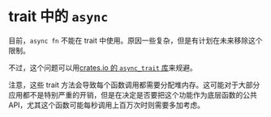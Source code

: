 # trait 中的 `async`

目前，`async fn` 不能在 trait 中使用。原因一些复杂，但是有计划在未来移除这个限制。

不过，这个问题可以用[crates.io 的 `async_trait` 库](https://github.com/dtolnay/async-trait)来规避。

注意，这些 trait 方法会导致每个函数调用都需要分配堆内存。这可能对于大部分应用都不是特别严重的开销，但是在决定是否要把这个功能作为底层函数的公共API，尤其这个函数可能每秒调用上百万次时则需要多加考虑。
